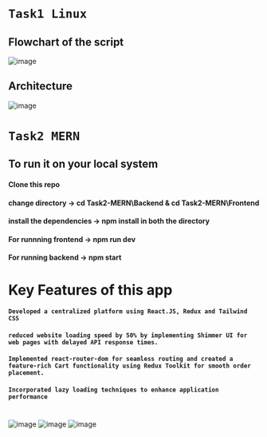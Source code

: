 # `Task1 Linux`
## Flowchart of the script
![image](https://github.com/raj-nishant/xenonstack-tasks/assets/79581018/a27fd441-9cdb-44be-955e-0756a3679c71)



## Architecture
![image](https://github.com/raj-nishant/xenonstack-tasks/assets/79581018/3a372951-d95e-43d5-ae7b-6a7d010db9ec)

#
#
#
# `Task2 MERN`
## To run it on your local system
#### Clone this repo
#### change directory -> cd Task2-MERN\Backend  & cd Task2-MERN\Frontend
                        
#### install the dependencies -> npm install in both the directory
#### For runnning frontend -> npm run dev
#### For running backend -> npm start

# Key Features of this app 
####  `Developed a centralized platform using React.JS, Redux and Tailwind CSS`
#### `reduced website loading speed by 50% by implementing Shimmer UI for web pages with delayed API response times.`
#### `Implemented react-router-dom for seamless routing and created a feature-rich Cart functionality using Redux Toolkit for smooth order placement.`
#### `Incorporated lazy loading techniques to enhance application performance`
#
#
#
![image](https://github.com/raj-nishant/xenonstack-tasks/assets/79581018/d3ab319d-d7c1-4c22-9118-12829cb41b22)
![image](https://github.com/raj-nishant/xenonstack-tasks/assets/79581018/fe1c4eeb-a7a2-4176-a2f4-edccc2a2fdf2)
![image](https://github.com/raj-nishant/xenonstack-tasks/assets/79581018/541640bb-49c9-4301-ac09-a4906c19a086)
